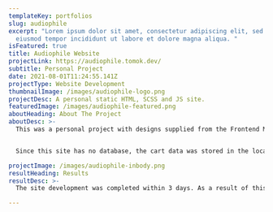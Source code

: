 ```yaml
---
templateKey: portfolios
slug: audiophile
excerpt: "Lorem ipsum dolor sit amet, consectetur adipiscing elit, sed do
  eiusmod tempor incididunt ut labore et dolore magna aliqua. "
isFeatured: true
title: Audiophile Website
projectLink: https://audiophile.tomok.dev/
subtitle: Personal Project
date: 2021-08-01T11:24:55.141Z
projectType: Website Development
thumbnailImage: /images/audiophile-logo.png
projectDesc: A personal static HTML, SCSS and JS site.
featuredImage: /images/audiophile-featured.png
aboutHeading: About The Project
aboutDesc: >-
  This was a personal project with designs supplied from the Frontend Mentor website (a collaborative learning platform). The website is a mock audio products e-commerce site where users can browse through products and actually select products and its quantity. On the cart page, the selected products, quantity and total price can be seen and they are interactive. This was built in HTML, SCSS and vanilla JavaScript. 


  Since this site has no database, the cart data was stored in the localstorage and the default product details are stored in JSON data locally. Managing the products and quantity in the cart was one of the challenging aspects for this project. 

projectImage: /images/audiophile-inbody.png
resultHeading: Results
resultDesc: >-
  The site development was completed within 3 days. As a result of this project, I have learnt the utilisation of localstorage in JavaScript and deepen my knowledge of handling data with objects and arrays. 

---
```

